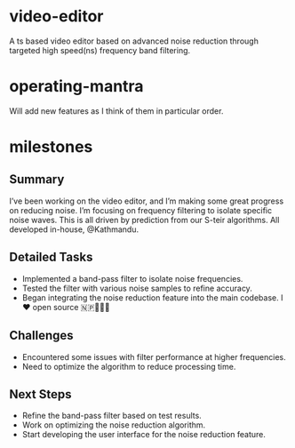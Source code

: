 # video-editor

A ts based video editor based on advanced noise reduction through targeted high speed(ns) frequency band filtering.

# operating-mantra

Will add new features as I think of them in particular order.

# milestones

## Summary

I’ve been working on the video editor, and I’m making some great progress on reducing noise. I’m focusing on frequency filtering to isolate specific noise waves. This is all driven by prediction from our S-teir algorithms. All developed in-house, @Kathmandu.

## Detailed Tasks

- Implemented a band-pass filter to isolate noise frequencies.
- Tested the filter with various noise samples to refine accuracy.
- Began integrating the noise reduction feature into the main codebase. I ♥️ open source 🇳🇵🤲🏻🔆

## Challenges

- Encountered some issues with filter performance at higher frequencies.
- Need to optimize the algorithm to reduce processing time.

## Next Steps

- Refine the band-pass filter based on test results.
- Work on optimizing the noise reduction algorithm.
- Start developing the user interface for the noise reduction feature.
